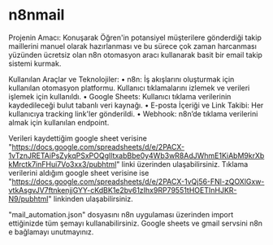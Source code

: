 # n8nmail
Projenin Amacı:
Konuşarak Öğren'in potansiyel müşterilere gönderdiği takip maillerini manuel olarak hazırlanması ve bu sürece çok zaman harcanması yüzünden ücretsiz olan  n8n otomasyon aracı kullanarak basit bir email takip sistemi kurmak.

Kullanılan Araçlar ve Teknolojiler:
•	n8n: İş akışlarını oluşturmak için kullanılan otomasyon platformu. Kullanıcı tıklamalarını izlemek ve verileri işlemek için kullanıldı.
•	Google Sheets: Kullanıcı tıklama verilerinin kaydedileceği bulut tabanlı veri kaynağı.
•	E-posta İçeriği ve Link Takibi: Her kullanıcıya tracking link'ler gönderildi.
•	Webhook: n8n’de tıklama verilerini almak için kullanılan endpoint.

Verileri kaydettiğim google sheet verisine "https://docs.google.com/spreadsheets/d/e/2PACX-1vTznJRETAiPsZykqPSxPOQgIltxabBbe0y4Wb3wR8AdJWhmE1KiAbM9krXbkMrctk7inFHui7Vo3xx3/pubhtml" linki üzerinden ulaşabilirsiniz.
Tıklama verilerini aldığım google sheet verisine ise "https://docs.google.com/spreadsheets/d/e/2PACX-1vQj56-FNl-zQOXlGxw-vtkAsgvJV7ftnkenjjGYY-cKdBK1e2bv61zIhx9RP79551tHOETInHJKR-N9/pubhtml" linkinden ulaşabilirsiniz.

"mail_automation.json" dosyasını n8n uygulaması üzerinden import ettiğinizde tüm şemayı kullanabilirsiniz. 
Google sheets ve gmail servsini n8n e bağlamayı unutmayınız.
